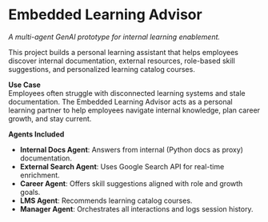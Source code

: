 # Embedded Learning Advisor 

_A multi-agent GenAI prototype for internal learning enablement._

This project builds a personal learning assistant that helps employees discover internal documentation, external resources, role-based skill suggestions, and personalized learning catalog courses.

**Use Case**  
Employees often struggle with disconnected learning systems and stale documentation. The Embedded Learning Advisor acts as a personal learning partner to help employees navigate internal knowledge, plan career growth, and stay current.

**Agents Included**
- **Internal Docs Agent**: Answers from internal (Python docs as proxy) documentation.
- **External Search Agent**: Uses Google Search API for real-time enrichment.
- **Career Agent**: Offers skill suggestions aligned with role and growth goals.
- **LMS Agent**: Recommends learning catalog courses.
- **Manager Agent**: Orchestrates all interactions and logs session history.
